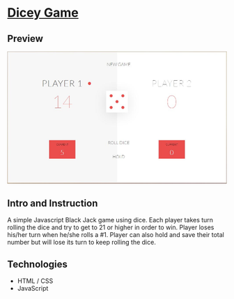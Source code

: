 # [Dicey Game](https://dicey-black-jack.herokuapp.com/)

## Preview

![App Preview](https://github.com/laugeorge/diceygame/blob/master/README/snapshot.JPG)

## Intro and Instruction
A simple Javascript Black Jack game using dice. Each player takes turn rolling the dice and try to get to 21 or higher in order to win. Player loses his/her turn when he/she rolls a #1. Player can also hold and save their total number but will lose its turn to keep rolling the dice. 

## Technologies
* HTML / CSS
* JavaScript

